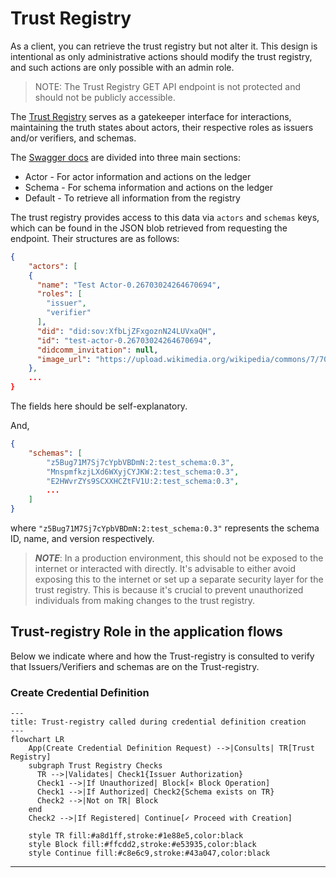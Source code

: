 # Trust Registry

As a client, you can retrieve the trust registry but not alter it. This design is intentional as only administrative
actions should modify the trust registry, and such actions are only possible with an admin role.

> NOTE: The Trust Registry GET API endpoint is not protected and should not be publicly accessible.

The [Trust Registry](http://trust-registry.cloudapi.127.0.0.1.nip.io/docs) serves
as a gatekeeper interface for interactions, maintaining the truth states about
actors, their respective roles as issuers and/or verifiers, and schemas.

The [Swagger docs](http://trust-registry.cloudapi.127.0.0.1.nip.io/docs) are
divided into three main sections:

- Actor - For actor information and actions on the ledger
- Schema - For schema information and actions on the ledger
- Default - To retrieve all information from the registry

The trust registry provides access to this data via `actors` and `schemas` keys, which can be found in the JSON blob
retrieved from requesting the endpoint. Their structures are as follows:

```json
{
    "actors": [
    {
      "name": "Test Actor-0.26703024264670694",
      "roles": [
        "issuer",
        "verifier"
      ],
      "did": "did:sov:XfbLjZFxgoznN24LUVxaQH",
      "id": "test-actor-0.26703024264670694",
      "didcomm_invitation": null,
      "image_url": "https://upload.wikimedia.org/wikipedia/commons/7/70/Example.png"
    },
    ...
}
```

The fields here should be self-explanatory.

And,

```json
{
    "schemas": [
        "z5Bug71M7Sj7cYpbVBDmN:2:test_schema:0.3",
        "MnspmfkzjLXd6WXyjCYJKW:2:test_schema:0.3",
        "E2HWvrZYs9SCXXHCZtFV1U:2:test_schema:0.3",
        ...
    ]
}
```

where `"z5Bug71M7Sj7cYpbVBDmN:2:test_schema:0.3"` represents the schema ID, name, and version respectively.

> **_NOTE_**: In a production environment, this should not be exposed to the internet or interacted with directly.
> It's advisable to either avoid exposing this to the internet or set up a separate security layer for the trust
> registry. This is because it's crucial to prevent unauthorized individuals from making changes to the trust registry.

## Trust-registry Role in the application flows

Below we indicate where and how the Trust-registry is consulted to verify that Issuers/Verifiers and schemas are on the
Trust-registry.

### Create Credential Definition

```mermaid
---
title: Trust-registry called during credential definition creation
---
flowchart LR
    App(Create Credential Definition Request) -->|Consults| TR[Trust Registry]
    subgraph Trust Registry Checks
      TR -->|Validates| Check1{Issuer Authorization}
      Check1 -->|If Unauthorized| Block[⨯ Block Operation]
      Check1 -->|If Authorized| Check2{Schema exists on TR}
      Check2 -->|Not on TR| Block
    end
    Check2 -->|If Registered| Continue[✓ Proceed with Creation]
    
    style TR fill:#a8d1ff,stroke:#1e88e5,color:black
    style Block fill:#ffcdd2,stroke:#e53935,color:black
    style Continue fill:#c8e6c9,stroke:#43a047,color:black
```

---

